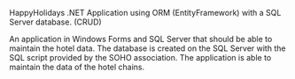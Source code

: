 HappyHolidays
.NET Application using ORM (EntityFramework) with a SQL Server database. (CRUD)

An application in Windows Forms and SQL Server that should be able to maintain the hotel data. The database is created on the SQL Server with the SQL script provided by the SOHO association. The application is able to maintain the data of the hotel chains.
